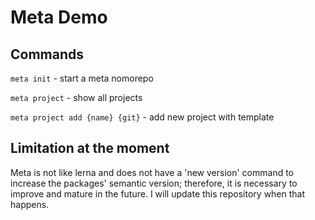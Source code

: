 # Meta Demo

## Commands

`meta init` - start a meta nomorepo

`meta project` - show all projects

`meta project add {name} {git}` - add new project with template

## Limitation at the moment

Meta is not like lerna and does not have a 'new version' command to increase the packages' semantic version; therefore, it is necessary to improve and mature in the future. I will update this repository when that happens.
